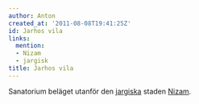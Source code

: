 ```yaml
---
author: Anton
created_at: '2011-08-08T19:41:25Z'
id: Jarhos vila
links:
  mention:
  - Nizam
  - jargisk
title: Jarhos vila
---
```


Sanatorium beläget utanför den [jargiska] staden [Nizam].

  [jargiska]: jargisk
  [Nizam]: Nizam
